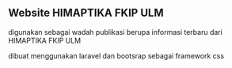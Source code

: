 ## Website HIMAPTIKA FKIP ULM

digunakan sebagai wadah publikasi berupa informasi terbaru dari HIMAPTIKA FKIP ULM

dibuat menggunakan laravel dan bootsrap sebagai framework css
